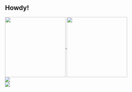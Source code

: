 ## Howdy!

<!--
**Chigiriq/Chigiriq** is a ✨ _special_ ✨ repository because its `README.md` (this file) appears on your GitHub profile.

Here are some ideas to get you started:

- 🔭 I’m currently working on ...
- 🌱 I’m currently learning ...
- 👯 I’m looking to collaborate on ...
- 🤔 I’m looking for help with ...
- 💬 Ask me about ...
- 📫 How to reach me: ...
- 😄 Pronouns: ...
- ⚡ Fun fact: ...
-->

<a href="https://github.com/anuraghazra/github-readme-stats">
  <img height=200 align="center" src="https://github-readme-stats.vercel.app/api?username=Chigiriq" />
</a>
<a href="https://github.com/anuraghazra/convoychat">
  <img height=200 align="center" src="https://github-readme-stats.vercel.app/api/top-langs/?username=Chigiriq&layout=compact" />
</a>
<br />
<img src="http://github-profile-summary-cards.vercel.app/api/cards/most-commit-language?username=Chigiriq&theme=default">
<br />
<img src="http://github-profile-summary-cards.vercel.app/api/cards/productive-time?username=Chigiriq&theme=default&utcOffset=8">
<!--![Chigiriq's GitHub Repository Contribution stats](https://github-contributor-stats.vercel.app/api?username=Chigiriq) -->
